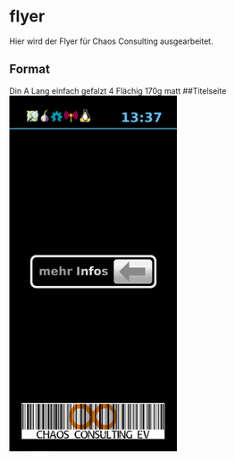 # flyer
Hier wird der Flyer für Chaos Consulting ausgearbeitet.
## Format
Din A Lang einfach gefalzt 4 Flächig 170g matt
##Titelseite
<img src="https://raw.githubusercontent.com/chaos-consulting/flyer/master/titelseite.png" width="300px">
